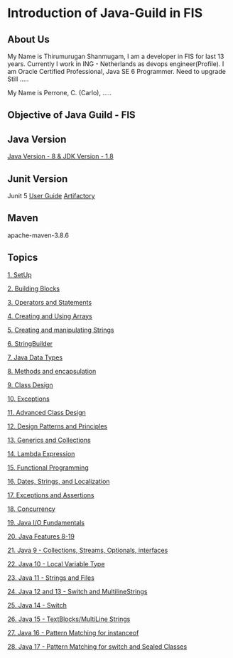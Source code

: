 # Introduction of Java-Guild in FIS

## About Us
My Name is Thirumurugan Shanmugam, I am a developer in FIS for last 13 years. Currently I work in ING - Netherlands
as devops engineer(Profile). I am Oracle Certified Professional, Java SE 6 Programmer. Need to upgrade Still .....

My Name is Perrone, C. (Carlo), .....

## Objective of Java Guild - FIS

## Java Version
[Java Version - 8 & JDK Version - 1.8](https://dev.java/download/releases/)

## Junit Version
Junit 5
[User Guide](https://junit.org/junit5/docs/current/user-guide/)
[Artifactory](https://mvnrepository.com/artifact/org.junit)

## Maven
apache-maven-3.8.6

## Topics

[1. SetUp](C://Users//$reference//javaExercise//src//site//markdown//SetUp.md)

[2. Building Blocks](C://Users//$$reference//qq18pr//javaExercise//src//site//markdown//BuildingBlocks.md)

[3. Operators and Statements](C://Users//$$reference//javaExercise//src//site//markdown//OperatorsandStatements.md)

[4. Creating and Using Arrays]()

[5. Creating and manipulating Strings]()

[6. StringBuilder]()

[7. Java Data Types]()

[8. Methods and encapsulation]()

[9. Class Design]()

[10. Exceptions]()

[11. Advanced Class Design]()

[12. Design Patterns and Principles]()

[13. Generics and Collections]()

[14. Lambda Expression]()

[15. Functional Programming]()

[16. Dates, Strings, and Localization]()

[17. Exceptions and Assertions]()

[18. Concurrency]()

[19. Java I/O Fundamentals]()

[20. Java Features 8-19]()

[21. Java 9 - Collections, Streams, Optionals, interfaces]()

[22. Java 10 - Local Variable Type]()

[23. Java 11 - Strings and Files]()

[24. Java 12 and 13 - Switch and MultilineStrings]()

[25. Java 14 - Switch]()

[26. Java 15 - TextBlocks/MultiLine Strings]()

[27. Java 16 - Pattern Matching for instanceof]()

[28. Java 17 - Pattern Matching for switch and Sealed Classes]()